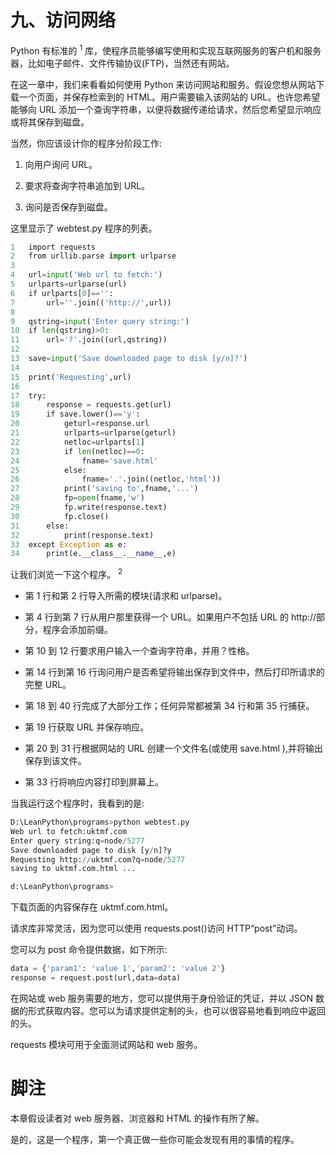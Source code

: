 # 九、访问网络

Python 有标准的 <sup class="calibre4">1</sup> 库，使程序员能够编写使用和实现互联网服务的客户机和服务器，比如电子邮件、文件传输协议(FTP)，当然还有网站。

在这一章中，我们来看看如何使用 Python 来访问网站和服务。假设您想从网站下载一个页面，并保存检索到的 HTML。用户需要输入该网站的 URL。也许您希望能够向 URL 添加一个查询字符串，以便将数据传递给请求，然后您希望显示响应或将其保存到磁盘。

当然，你应该设计你的程序分阶段工作:

1.  向用户询问 URL。

2.  要求将查询字符串追加到 URL。

3.  询问是否保存到磁盘。

这里显示了 webtest.py 程序的列表。

```py
1   import requests
2   from urllib.parse import urlparse
3   
4   url=input('Web url to fetch:')
5   urlparts=urlparse(url)
6   if urlparts[0]=='':
7       url=''.join(('http://',url))
8   
9   qstring=input('Enter query string:')
10  if len(qstring)>0:
11      url='?'.join((url,qstring))
12  
13  save=input('Save downloaded page to disk [y/n]?')
14      
15  print('Requesting',url)
16  
17  try:
18      response = requests.get(url)
19      if save.lower()=='y':
20          geturl=response.url
21          urlparts=urlparse(geturl)
22          netloc=urlparts[1]
23          if len(netloc)==0:
24              fname='save.html'
25          else:
26              fname='.'.join((netloc,'html'))
27          print('saving to',fname,'...')
28          fp=open(fname,'w')
29          fp.write(response.text)
30          fp.close()
31      else:
32          print(response.text)
33  except Exception as e:
34      print(e.__class__.__name__,e)
```

让我们浏览一下这个程序。 <sup class="calibre4">2</sup>

*   第 1 行和第 2 行导入所需的模块(请求和 urlparse)。

*   第 4 行到第 7 行从用户那里获得一个 URL。如果用户不包括 URL 的 http://部分，程序会添加前缀。

*   第 10 到 12 行要求用户输入一个查询字符串，并用？性格。

*   第 14 行到第 16 行询问用户是否希望将输出保存到文件中，然后打印所请求的完整 URL。

*   第 18 到 40 行完成了大部分工作；任何异常都被第 34 行和第 35 行捕获。

*   第 19 行获取 URL 并保存响应。

*   第 20 到 31 行根据网站的 URL 创建一个文件名(或使用 save.html ),并将输出保存到该文件。

*   第 33 行将响应内容打印到屏幕上。

当我运行这个程序时，我看到的是:

```py
D:\LeanPython\programs>python webtest.py
Web url to fetch:uktmf.com
Enter query string:q=node/5277
Save downloaded page to disk [y/n]?y
Requesting http://uktmf.com?q=node/5277
saving to uktmf.com.html ...

d:\LeanPython\programs>
```

下载页面的内容保存在 uktmf.com.html。

请求库非常灵活，因为您可以使用 requests.post()访问 HTTP“post”动词。

您可以为 post 命令提供数据，如下所示:

```py
data = {'param1': 'value 1','param2': 'value 2'}
response = request.post(url,data=data)
```

在网站或 web 服务需要的地方，您可以提供用于身份验证的凭证，并以 JSON 数据的形式获取内容。您可以为请求提供定制的头，也可以很容易地看到响应中返回的头。

requests 模块可用于全面测试网站和 web 服务。

# 脚注

本章假设读者对 web 服务器、浏览器和 HTML 的操作有所了解。

是的，这是一个程序，第一个真正做一些你可能会发现有用的事情的程序。